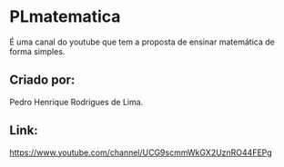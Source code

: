 # PLmatematica
É uma canal do youtube que tem a proposta de ensinar matemática de forma simples.

## Criado por:
Pedro Henrique Rodrigues de Lima.

## Link:
https://www.youtube.com/channel/UCG9scmmWkGX2UznRO44FEPg